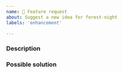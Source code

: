 ```yaml
---
name: 🚀 Feature request
about: Suggest a new idea for forest-night
labels: 'enhancement'

---
```


### Description

<!-- Describe the feature here. -->

### Possible solution

<!-- Describe the possible solution here. -->
